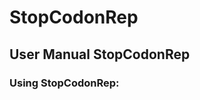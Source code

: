 # StopCodonRep

## User Manual StopCodonRep
 <!---
### Before using StopCodonRep:

- The program ...
- The forward and reverse mutagenic primers for each mutation are fully complementary, and all primers have the same length, which is defined by the user.
- The mutated Ala codon (3 nucleotides) is placed in the middle of the primer, with an equal number of nucleotides 5’ and 3’ to it. Therefore, the defined length of mutagenic primers has to be an odd number: n+3+n, where n is any number usually between 10 and 20 (the default n in the program is 13, which renders primers 29-mer). Take into consideration that if you want to mutate residues at the N-terminal or C-terminal parts of your protein, you will need portions of the nucleotide sequence from the vector where your cDNA is cloned.
- **Input**: the program accepts as input **.txt files** containing the cDNA sequence of interest, and ignores numbers, non-letter characters, spaces, or line breaks. The first letter in the .txt file is considered the first position from the chain (sequence to be mutagenized). Therefore, letter characters other than the nucleotides should be avoided in the file. The user defines where to start the design of primers by defining the position to start in the chain. 
- **Output**: the program provides a new .txt file with a list of consecutively numbered mutagenic primers, forward and reverse, written 5’ to 3’. The numbering of the first forward mutagenic primer and the name of the .txt file can be defined by the user.
 --->

###  Using StopCodonRep:

<!--- 1. Click on "Download" (ZIP File of TAR Ball) to download the compressed file in your computer. Take into account that the output file with the mutagenic primers will be created in the folder where the AlaChainRep program is opened. Open "exec" folder. Open “gnulinux” or "windows" folder depending on your computer's Operative System. If you wish, save the program file (ala_chain_rep.exe) in the folder where you want to have the output file with the list of mutagenic primers.

or 

1. Select from "Downloads" your required version from https://github.com/erramuzpe/LAB_TOOLS/releases

2. Execute the program double clicking on the icon.
3. Click "Open" and browse for the .txt file containing the nucleotide sequence to be mutagenized.
4. Your nucleotide sequence (chain) is shown.  
5. Define the length of the mutagenic primers (29 by default).
6. Define the position from the chain at which you would like to start the designing of mutagenic primers (1 by
default). This position indicates the first nucleotide in the first mutagenic primer, and it will depend on the position on the chain of the first codon to be mutagenized and on the defined length of the mutagenic primers (n+3+n, where 3 indicates the three nucleotides of the codon to be mutated and n defines the primer length).
7. Define the number of the first primer (1 by default).
8. Define the name of the output file (output.txt by default).
9. Click "Run". 
10. The list of mutagenic primers is displayed in a new .txt file created in the folder where the AlaChainRep program was opened.   

### On-line Beta Versión of StopCodonRep:

TBA
 --->
